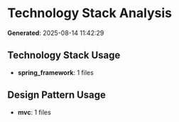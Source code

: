 # Technology Stack Analysis

**Generated**: 2025-08-14 11:42:29

## Technology Stack Usage

- **spring_framework**: 1 files

## Design Pattern Usage

- **mvc**: 1 files

